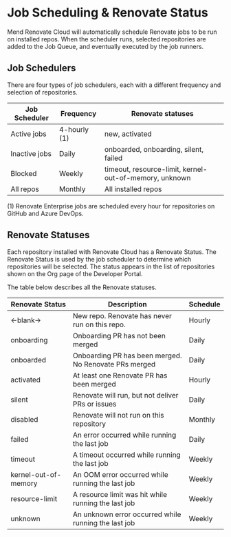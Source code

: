 # Job Scheduling & Renovate Status

Mend Renovate Cloud will automatically schedule Renovate jobs to be run on installed repos.
When the scheduler runs, selected repositories are added to the Job Queue, and eventually executed by the job runners.

## Job Schedulers

There are four types of job schedulers, each with a different frequency and selection of repositories.

| Job Scheduler | Frequency    | Renovate statuses                                      |
|---------------|--------------|--------------------------------------------------------|
| Active jobs   | 4-hourly (1) | new, activated                                         |
| Inactive jobs | Daily        | onboarded, onboarding, silent, failed                  |
| Blocked       | Weekly       | timeout, resource-limit, kernel-out-of-memory, unknown |
| All repos     | Monthly      | All installed repos                                    |

(1) Renovate Enterprise jobs are scheduled every hour for repositories on GitHub and Azure DevOps.

## Renovate Statuses

Each repository installed with Renovate Cloud has a Renovate Status. The Renovate Status is used by the job scheduler to determine which repositories will be selected.
The status appears in the list of repositories shown on the Org page of the Developer Portal.

The table below describes all the Renovate statuses.

| Renovate Status      | Description                                           | Schedule |
|----------------------|-------------------------------------------------------|----------|
| <-blank->            | New repo. Renovate has never run on this repo.        | Hourly   |
| onboarding           | Onboarding PR has not been merged                     | Daily    |
| onboarded            | Onboarding PR has been merged. No Renovate PRs merged | Daily    |
| activated            | At least one Renovate PR has been merged              | Hourly   |
| silent               | Renovate will run, but not deliver PRs or issues      | Daily    |
| disabled             | Renovate will not run on this repository              | Monthly  |
| failed               | An error occurred while running the last job          | Daily    |
| timeout              | A timeout occurred while running the last job         | Weekly   |
| kernel-out-of-memory | An OOM error occurred while running the last job      | Weekly   |
| resource-limit       | A resource limit was hit while running the last job   | Weekly   |
| unknown              | An unknown error occurred while running the last job  | Weekly   |

